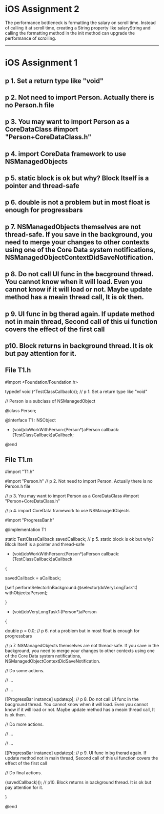 # iOS Assignment 2

The performance bottleneck is formatting the salary on scroll time. 
Instead of calling it at scroll time, creating a String property like salaryString and calling the formatting method in the init method can upgrade the performance of scrolling.

-------

# iOS Assignment 1

## p 1. Set a return type like "void"
## p 2. Not need to import Person. Actually there is no Person.h file
## p 3. You may want to import Person as a CoreDataClass #import "Person+CoreDataClass.h"
##  p 4. import CoreData framework to use NSManagedObjects
##  p 5. static block is ok but why? Block Itself is a pointer and thread-safe
## p 6. double is not a problem but in most float is enough for progressbars
## p 7. NSManagedObjects themselves are not thread-safe. If you save in the background, you need to merge your changes to other contexts using one of the Core Data system notifications, NSManagedObjectContextDidSaveNotification.
## p 8. Do not call UI func in the bacground thread. You cannot know when it will load. Even you cannot know if it will load or not. Maybe update method has a meain thread call, It is ok then.
## p 9. UI func in bg therad again. If update method not in main thread, Second call of this ui function covers the effect of the first call
## p10. Block returns in background thread. It is ok but pay attention for it.

## File T1.h

#import <Foundation/Foundation.h>

typedef void (^TestClassCallback)(); // p 1. Set a return type like "void"

// Person is a subclass of NSManagedObject

@class Person;

@interface T1 : NSObject

- (void)doWorkWithPerson:(Person*)aPerson callback:(TestClassCallback)aCallback;

@end

## File T1.m


#import "T1.h"

#import "Person.h" // p 2. Not need to import Person. Actually there is no Person.h file

// p 3. You may want to import Person as a CoreDataClass #import "Person+CoreDataClass.h"

// p 4. import CoreData framework to use NSManagedObjects

#import "ProgressBar.h"

@implementation T1

static TestClassCallback savedCallback; // p 5. static block is ok but why? Block Itself is a pointer and thread-safe

- (void)doWorkWithPerson:(Person*)aPerson callback:(TestClassCallback)aCallback

{

savedCallback = aCallback;

[self performSelectorInBackground:@selector(doVeryLongTask1:) withObject:aPerson];

}

- (void)doVeryLongTask1:(Person*)aPerson

{

double p = 0.0; // p 6. not a problem but in most float is enough for progressbars



// p 7. NSManagedObjects themselves are not thread-safe. If you save in the background, you need to merge your changes to other contexts using one of the Core Data system notifications, NSManagedObjectContextDidSaveNotification.



// Do some actions.

// ...

// ...

[[ProgressBar instance] update:p]; // p 8. Do not call UI func in the bacground thread. You cannot know when it will load. Even you cannot know if it will load or not. Maybe update method has a meain thread call, It is ok then.

// Do more actions.

// ...

// ...

[[ProgressBar instance] update:p]; // p 9. UI func in bg therad again. If update method not in main thread, Second call of this ui function covers the effect of the first call

// Do final actions.

(savedCallback)(); // p10. Block returns in background thread. It is ok but pay attention for it.

}

@end


